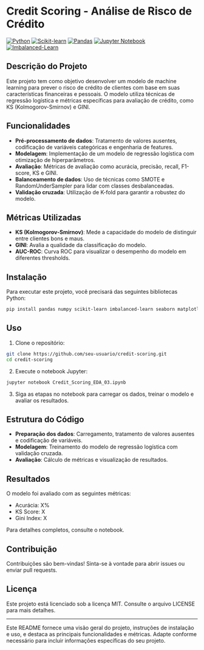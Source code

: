 # Credit Scoring - Análise de Risco de Crédito

[![Python](https://img.shields.io/badge/Python-3.8%2B-blue)](https://www.python.org/)
[![Scikit-learn](https://img.shields.io/badge/Scikit--learn-1.0+-orange)](https://scikit-learn.org/)
[![Pandas](https://img.shields.io/badge/Pandas-1.3+-brightgreen)](https://pandas.pydata.org/)
[![Jupyter Notebook](https://img.shields.io/badge/Jupyter-Notebook-orange)](https://jupyter.org/)
[![Imbalanced-Learn](https://img.shields.io/badge/Imbalanced--Learn-0.9+-blueviolet)](https://imbalanced-learn.org/)

## Descrição do Projeto
Este projeto tem como objetivo desenvolver um modelo de machine learning para prever o risco de crédito de clientes com base em suas características financeiras e pessoais. O modelo utiliza técnicas de regressão logística e métricas específicas para avaliação de crédito, como KS (Kolmogorov-Smirnov) e GINI.

## Funcionalidades
- **Pré-processamento de dados**: Tratamento de valores ausentes, codificação de variáveis categóricas e engenharia de features.
- **Modelagem**: Implementação de um modelo de regressão logística com otimização de hiperparâmetros.
- **Avaliação**: Métricas de avaliação como acurácia, precisão, recall, F1-score, KS e GINI.
- **Balanceamento de dados**: Uso de técnicas como SMOTE e RandomUnderSampler para lidar com classes desbalanceadas.
- **Validação cruzada**: Utilização de K-fold para garantir a robustez do modelo.

## Métricas Utilizadas
- **KS (Kolmogorov-Smirnov)**: Mede a capacidade do modelo de distinguir entre clientes bons e maus.
- **GINI**: Avalia a qualidade da classificação do modelo.
- **AUC-ROC**: Curva ROC para visualizar o desempenho do modelo em diferentes thresholds.

## Instalação
Para executar este projeto, você precisará das seguintes bibliotecas Python:
```bash
pip install pandas numpy scikit-learn imbalanced-learn seaborn matplotlib
```

## Uso
1. Clone o repositório:
```bash
git clone https://github.com/seu-usuario/credit-scoring.git
cd credit-scoring
```

2. Execute o notebook Jupyter:
```bash
jupyter notebook Credit_Scoring_EDA_03.ipynb
```

3. Siga as etapas no notebook para carregar os dados, treinar o modelo e avaliar os resultados.

## Estrutura do Código
- **Preparação dos dados**: Carregamento, tratamento de valores ausentes e codificação de variáveis.
- **Modelagem**: Treinamento do modelo de regressão logística com validação cruzada.
- **Avaliação**: Cálculo de métricas e visualização de resultados.

## Resultados
O modelo foi avaliado com as seguintes métricas:
- Acurácia: X%
- KS Score: X
- Gini Index: X

Para detalhes completos, consulte o notebook.

## Contribuição
Contribuições são bem-vindas! Sinta-se à vontade para abrir issues ou enviar pull requests.

## Licença
Este projeto está licenciado sob a licença MIT. Consulte o arquivo LICENSE para mais detalhes.

---

Este README fornece uma visão geral do projeto, instruções de instalação e uso, e destaca as principais funcionalidades e métricas. Adapte conforme necessário para incluir informações específicas do seu projeto.

